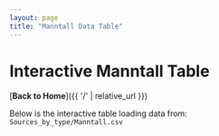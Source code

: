 ```yaml
---
layout: page
title: "Manntall Data Table"
---
```

# Interactive Manntall Table

<script>
  $(document).ready(function(){
    // DataTables + PapaParse code here
  });
</script>

[**Back to Home**]({{ '/' | relative_url }})


Below is the interactive table loading data from:
`Sources_by_type/Manntall.csv`

<table id="manntall-table" class="display">
  <thead>
    <!-- your columns -->
  </thead>
  <tbody></tbody>
</table>